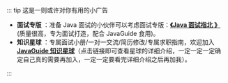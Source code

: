 ::: tip 这是一则或许对你有用的小广告

- **面试专版** ：准备 Java 面试的小伙伴可以考虑面试专版：**[《Java 面试指北 》](https://javaguide.cn/zhuanlan/java-mian-shi-zhi-bei.html)** (质量很高，专为面试打造，配合 JavaGuide 食用)。
- **知识星球** ：专属面试小册/一对一交流/简历修改/专属求职指南，欢迎加入 **[JavaGuide 知识星球](https://javaguide.cn/about-the-author/zhishixingqiu-two-years.html)**（点击链接即可查看星球的详细介绍，一定一定一定确定自己真的需要再加入，一定一定要看完详细介绍之后再加我）。

:::